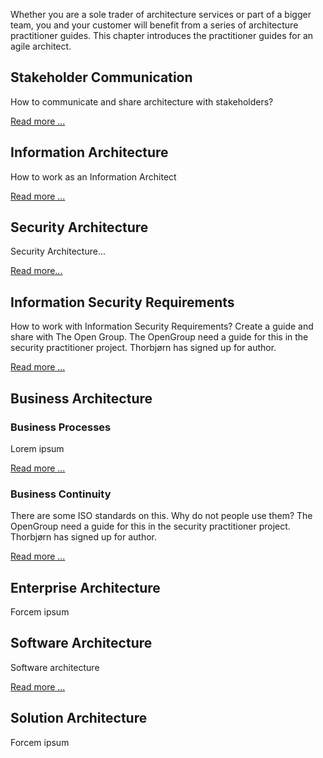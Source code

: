 Whether you are a sole trader of architecture services or part of a bigger team, you and your customer will benefit from a series of architecture practitioner guides. This chapter introduces the practitioner guides for an agile architect.

## Stakeholder Communication  
How to communicate and share architecture with stakeholders?

[Read more ...](3_Stakeholder_Communication.md)

## Information Architecture  
How to work as an Information Architect  

[Read more ...](6_Information_Architecture.md)

## Security Architecture
Security Architecture...

[Read more...](8_Security_Architecture.md)

## Information Security Requirements
How to work with Information Security Requirements? Create a guide and share with The Open Group.
The OpenGroup need a guide for this in the security practitioner project. Thorbjørn has signed up for author.

[Read more ...](2_Information_Security_Requirements.md)

## Business Architecture

### Business Processes  
Lorem ipsum

[Read more ...](7_Business_Processes.md)


### Business Continuity
There are some ISO standards on this. Why do not people use them? The OpenGroup need a guide for this in the security practitioner project. Thorbjørn has signed up for author.

[Read more ...](1_Business_Continuity.md)

## Enterprise Architecture
Forcem ipsum

## Software Architecture
Software architecture  

[Read more ...](4_Software_Architecture_Patterns.md)


## Solution Architecture
Forcem ipsum
